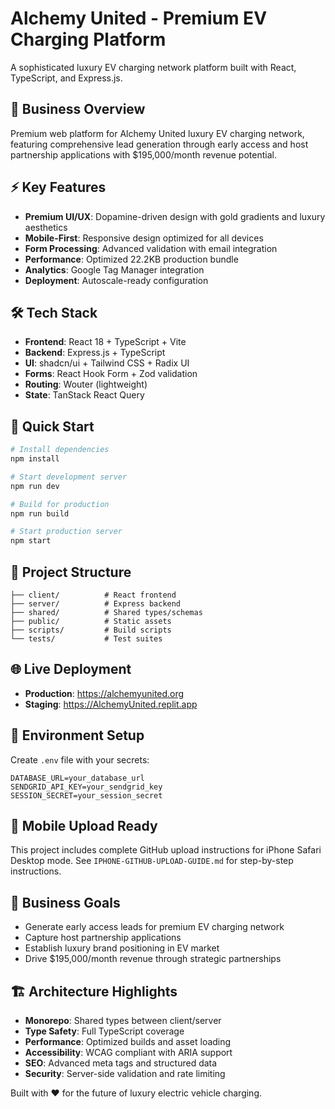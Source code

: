 # Alchemy United - Premium EV Charging Platform

A sophisticated luxury EV charging network platform built with React, TypeScript, and Express.js.

## 🚗 Business Overview
Premium web platform for Alchemy United luxury EV charging network, featuring comprehensive lead generation through early access and host partnership applications with $195,000/month revenue potential.

## ⚡ Key Features
- **Premium UI/UX**: Dopamine-driven design with gold gradients and luxury aesthetics
- **Mobile-First**: Responsive design optimized for all devices
- **Form Processing**: Advanced validation with email integration
- **Performance**: Optimized 22.2KB production bundle
- **Analytics**: Google Tag Manager integration
- **Deployment**: Autoscale-ready configuration

## 🛠 Tech Stack
- **Frontend**: React 18 + TypeScript + Vite
- **Backend**: Express.js + TypeScript
- **UI**: shadcn/ui + Tailwind CSS + Radix UI
- **Forms**: React Hook Form + Zod validation
- **Routing**: Wouter (lightweight)
- **State**: TanStack React Query

## 🚀 Quick Start
```bash
# Install dependencies
npm install

# Start development server
npm run dev

# Build for production
npm run build

# Start production server
npm start
```

## 📁 Project Structure
```
├── client/          # React frontend
├── server/          # Express backend
├── shared/          # Shared types/schemas
├── public/          # Static assets
├── scripts/         # Build scripts
└── tests/           # Test suites
```

## 🌐 Live Deployment
- **Production**: https://alchemyunited.org
- **Staging**: https://AlchemyUnited.replit.app

## 🔧 Environment Setup
Create `.env` file with your secrets:
```env
DATABASE_URL=your_database_url
SENDGRID_API_KEY=your_sendgrid_key
SESSION_SECRET=your_session_secret
```

## 📱 Mobile Upload Ready
This project includes complete GitHub upload instructions for iPhone Safari Desktop mode. See `IPHONE-GITHUB-UPLOAD-GUIDE.md` for step-by-step instructions.

## 🎯 Business Goals
- Generate early access leads for premium EV charging network
- Capture host partnership applications
- Establish luxury brand positioning in EV market
- Drive $195,000/month revenue through strategic partnerships

## 🏗 Architecture Highlights
- **Monorepo**: Shared types between client/server
- **Type Safety**: Full TypeScript coverage
- **Performance**: Optimized builds and asset loading
- **Accessibility**: WCAG compliant with ARIA support
- **SEO**: Advanced meta tags and structured data
- **Security**: Server-side validation and rate limiting

Built with ❤️ for the future of luxury electric vehicle charging.